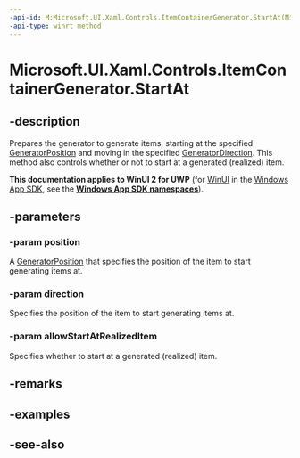 ```yaml
---
-api-id: M:Microsoft.UI.Xaml.Controls.ItemContainerGenerator.StartAt(Microsoft.UI.Xaml.Controls.Primitives.GeneratorPosition,Microsoft.UI.Xaml.Controls.Primitives.GeneratorDirection,System.Boolean)
-api-type: winrt method
---
```


<!-- Method syntax
public void StartAt(Windows.UI.Xaml.Controls.Primitives.GeneratorPosition position, Windows.UI.Xaml.Controls.Primitives.GeneratorDirection direction, System.Boolean allowStartAtRealizedItem)
-->

# Microsoft.UI.Xaml.Controls.ItemContainerGenerator.StartAt

## -description
Prepares the generator to generate items, starting at the specified [GeneratorPosition](../microsoft.ui.xaml.controls.primitives/generatorposition.md) and moving in the specified [GeneratorDirection](../microsoft.ui.xaml.controls.primitives/generatordirection.md). This method also controls whether or not to start at a generated (realized) item.

**This documentation applies to WinUI 2 for UWP** (for [WinUI](/windows/apps/winui/winui3/) in the [Windows App SDK](/windows/apps/windows-app-sdk/), see the **[Windows App SDK namespaces](/windows/windows-app-sdk/api/winrt/)**).

## -parameters
### -param position
A [GeneratorPosition](../microsoft.ui.xaml.controls.primitives/generatorposition.md) that specifies the position of the item to start generating items at.

### -param direction
Specifies the position of the item to start generating items at.

### -param allowStartAtRealizedItem
Specifies whether to start at a generated (realized) item.

## -remarks

## -examples

## -see-also
